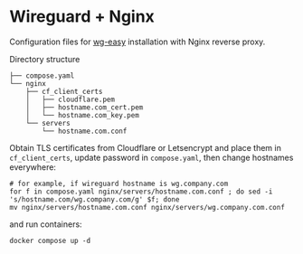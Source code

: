 # Wireguard + Nginx

Configuration files for [wg-easy](https://github.com/wg-easy/wg-easy) installation with Nginx reverse proxy.


Directory structure
```
├── compose.yaml
└── nginx
    ├── cf_client_certs
    │   ├── cloudflare.pem
    │   ├── hostname.com_cert.pem
    │   └── hostname.com_key.pem
    └── servers
        └── hostname.com.conf
```

Obtain TLS certificates from Cloudflare or Letsencrypt and place them in `cf_client_certs`,
update password in `compose.yaml`, then change hostnames everywhere:
```
# for example, if wireguard hostname is wg.company.com
for f in compose.yaml nginx/servers/hostname.com.conf ; do sed -i 's/hostname.com/wg.company.com/g' $f; done
mv nginx/servers/hostname.com.conf nginx/servers/wg.company.com.conf
```

and run containers:
```
docker compose up -d
```
